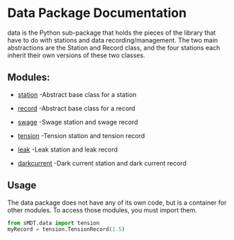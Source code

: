 Data Package Documentation
==========================

data is the Python sub-package that holds the pieces of the library that have to do with stations and data recording/management.
The two main abstractions are the Station and Record class, and the four stations each inherit their own versions of these two classes.

Modules:
--------
* [station](station.md) -Abstract base class for a station

* [record](record.md) -Abstract base class for a record

* [swage](swage.md) -Swage station and swage record

* [tension](tension.md) -Tension station and tension record

* [leak](leak.md) -Leak station and leak record

* [darkcurrent](darkcurrent.md) -Dark current station and dark current record
 

Usage
-----
The data package does not have any of its own code, but is a container for other modules. To access those modules, you must import them.
```python
from sMDT.data import tension
myRecord = tension.TensionRecord(1.5)
```



